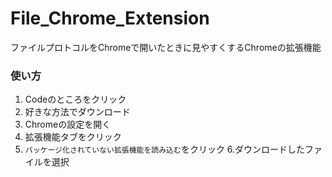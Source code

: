 # File_Chrome_Extension
ファイルプロトコルをChromeで開いたときに見やすくするChromeの拡張機能

### 使い方
1. Codeのところをクリック
2. 好きな方法でダウンロード
3. Chromeの設定を開く
4. 拡張機能タブをクリック
5. `パッケージ化されていない拡張機能を読み込む`をクリック
6.ダウンロードしたファイルを選択